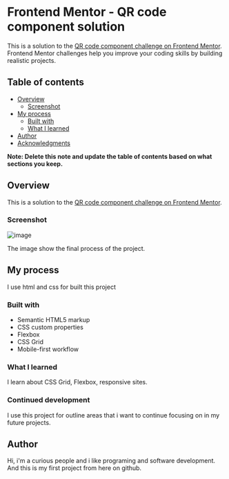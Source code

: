 # Frontend Mentor - QR code component solution

This is a solution to the [QR code component challenge on Frontend Mentor](https://www.frontendmentor.io/challenges/qr-code-component-iux_sIO_H). Frontend Mentor challenges help you improve your coding skills by building realistic projects. 

## Table of contents

- [Overview](#overview)
  - [Screenshot](#screenshot)
- [My process](#my-process)
  - [Built with](#built-with)
  - [What I learned](#what-i-learned)
- [Author](#author)
- [Acknowledgments](#acknowledgments)

**Note: Delete this note and update the table of contents based on what sections you keep.**

## Overview

This is a solution to the [QR code component challenge on Frontend Mentor](https://www.frontendmentor.io/challenges/qr-code-component-iux_sIO_H).

### Screenshot
![image](https://github.com/user-attachments/assets/716cd112-6dd6-45da-9cbb-534d7a022276)

The image show the final process of the project.



## My process
I use html and css for built this project

### Built with

- Semantic HTML5 markup
- CSS custom properties
- Flexbox
- CSS Grid
- Mobile-first workflow

### What I learned

I learn about CSS Grid, Flexbox, responsive sites.

### Continued development

I use this project for outline areas that i want to continue focusing on in my future projects. 


## Author
Hi, i'm a curious people and i like programing and software development. And this is my first project from here on github. 

